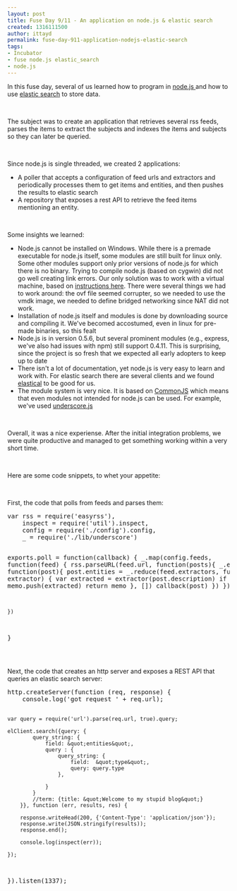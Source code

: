 ```yaml
---
layout: post
title: Fuse Day 9/11 - An application on node.js & elastic search
created: 1316111500
author: ittayd
permalink: fuse-day-911-application-nodejs-elastic-search
tags:
- Incubator
- fuse node.js elastic_search
- node.js
---
```

<p>In this fuse day, several of us learned how to program in <a href="http://nodejs.org/">node.js </a>and how to use <a href="http://www.elasticsearch.org/">elastic search</a> to store data.</p>
<p>&nbsp;</p>
<p>The subject was to create an application that retrieves several rss feeds, parses the items to extract the subjects and indexes the items and subjects so they can later be queried.</p>
<p>&nbsp;</p>
<p>Since node.js is single threaded, we created 2 applications:</p>
<ul>
    <li>A&nbsp;poller that accepts a configuration of feed urls and extractors and periodically processes them to get items and entities, and then pushes the results to elastic search</li>
    <li>A repository that exposes a rest API&nbsp;to retrieve the feed items mentioning an entity.</li>
</ul>
<p>&nbsp;</p>
<p>Some insights we learned:</p>
<ul>
    <li>Node.js cannot be installed on Windows. While there is a premade executable for node.js itself, some modules are still built for linux only. Some other modules support only prior versions of node.js for which there is no binary. Trying to compile node.js (based on cygwin) did not go well creating link errors. Our only solution was to work with a virtual machine, based on <a href="http://www.lazycoder.com/weblog/2010/03/18/getting-started-with-node-js-on-windows/">instructions here</a>. There were several things we had to work around:&nbsp;the ovf file seemed corrupter, so we needed to use the vmdk image, we needed to define bridged networking since NAT&nbsp;did not work.</li>
    <li>Installation of node.js itself and modules is done by downloading source and compiling it. We've becomed accostumed, even in linux for pre-made binaries, so this fealt</li>
    <li>Node.js is in version 0.5.6, but several prominent modules (e.g., express, we've also had issues with npm)&nbsp;still support 0.4.11. This is surprising, since the project is so fresh that we expected all early adopters to keep up to date</li>
    <li>There isn't a lot of documentation, yet node.js is very easy to learn and work with. For elastic search there are several clients and we found <a href="https://github.com/rgrove/node-elastical">elastical</a> to be good for us.</li>
    <li>The module system is very nice. It is based on <a href="http://commonjs.org/">CommonJS</a> which means that even modules not intended for node.js can be used. For example, we've used <a href="http://documentcloud.github.com/underscore/ ">underscore.js</a></li>
</ul>
<p>&nbsp;</p>
<p>Overall, it was a nice experiense. After the initial integration problems, we were quite productive and managed to get something working within a very short time.</p>
<p>&nbsp;</p>
<p>Here are some code snippets, to whet your appetite:</p>
<p>&nbsp;</p>
<p>First, the code that polls from feeds and parses them:</p>
<pre title="code" class="brush: jscript;">
var rss = require('easyrss'),
    inspect = require('util').inspect,
    config = require('./config').config,
    _ = require('./lib/underscore')

exports.poll = function(callback) {
	_.map(config.feeds, function(feed) {
		rss.parseURL(feed.url, function(posts){
			_.each(posts, function(post){
				post.entities = _.reduce(feed.extractors, function(memo, extractor) {
					var extracted = extractor(post.description)
					if (extracted) memo.push(extracted)
					return memo
				}, [])
				callback(post)
			})
		})
		
	})
}
</pre>
<p>&nbsp;</p>
<p>Next, the code that creates an http server and exposes a REST&nbsp;API&nbsp;that queries an elastic search server:</p>
<pre title="code" class="brush: jscript;">
http.createServer(function (req, response) {
	console.log('got request ' + req.url);
	
	var query = require('url').parse(req.url, true).query;
	
	elClient.search({query: {
			query_string: {
				field: &quot;entities&quot;,
				query : {
					query_string: {
						field:  &quot;type&quot;,
						query: query.type
					},
					
				} 
			} 
			//term: {title: &quot;Welcome to my stupid blog&quot;}
		}}, function (err, results, res) {	

		response.writeHead(200, {'Content-Type': 'application/json'});
		response.write(JSON.stringify(results));
		response.end();
		
		console.log(inspect(err));
		
	});
	
	
	
}).listen(1337);</pre>
<p>&nbsp;</p>
<p>&nbsp;</p>

